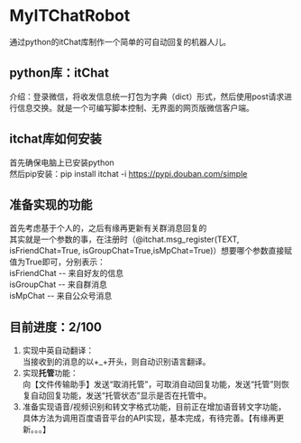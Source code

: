 # MyITChatRobot
通过python的itChat库制作一个简单的可自动回复的机器人儿。<br>
## python库：itChat
介绍：登录微信，将收发信息统一打包为字典（dict）形式，然后使用post请求进行信息交换。就是一个可编写脚本控制、无界面的网页版微信客户端。<br>
## itchat库如何安装
首先确保电脑上已安装python<br>
然后pip安装：pip install itchat -i https://pypi.douban.com/simple <br>
## 准备实现的功能
首先考虑基于个人的，之后有缘再更新有关群消息回复的<br>
其实就是一个参数的事，在注册时（@itchat.msg_register(TEXT, isFriendChat=True, isGroupChat=True,isMpChat=True)）想要哪个参数直接赋值为True即可，分别表示：<br>
isFriendChat -- 来自好友的信息<br>
isGroupChat -- 来自群消息<br>
isMpChat -- 来自公众号消息<br>
## 目前进度：2/100
1. 实现中英自动翻译：<br>
当接收到的消息的以+_+开头，则自动识别语言翻译。<br>
2. 实现**托管**功能：<br>
向【文件传输助手】发送“取消托管”，可取消自动回复功能，发送“托管”则恢复自动回复功能，发送“托管状态”显示是否在托管中。<br>
3. 准备实现语音/视频识别和转文字格式功能，目前正在增加语音转文字功能，具体方法为调用百度语音平台的API实现，基本完成，有待完善。【有缘再更新。。。】<br>
